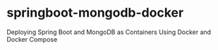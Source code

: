 # springboot-mongodb-docker
Deploying Spring Boot and MongoDB as Containers Using Docker and Docker Compose
